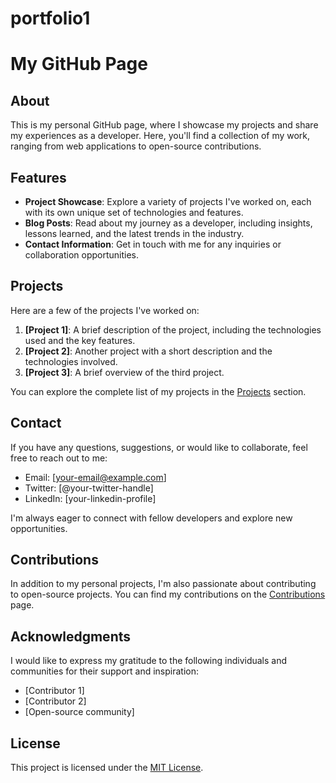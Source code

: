 # portfolio1

# My GitHub Page

## About

This is my personal GitHub page, where I showcase my projects and share my experiences as a developer. Here, you'll find a collection of my work, ranging from web applications to open-source contributions.

## Features

- **Project Showcase**: Explore a variety of projects I've worked on, each with its own unique set of technologies and features.
- **Blog Posts**: Read about my journey as a developer, including insights, lessons learned, and the latest trends in the industry.
- **Contact Information**: Get in touch with me for any inquiries or collaboration opportunities.

## Projects

Here are a few of the projects I've worked on:

1. **[Project 1]**: A brief description of the project, including the technologies used and the key features.
2. **[Project 2]**: Another project with a short description and the technologies involved.
3. **[Project 3]**: A brief overview of the third project.

You can explore the complete list of my projects in the [Projects](https://github.com/your-username/your-repository/projects) section.

## Contact

If you have any questions, suggestions, or would like to collaborate, feel free to reach out to me:

- Email: [your-email@example.com]
- Twitter: [@your-twitter-handle]
- LinkedIn: [your-linkedin-profile]

I'm always eager to connect with fellow developers and explore new opportunities.

## Contributions

In addition to my personal projects, I'm also passionate about contributing to open-source projects. You can find my contributions on the [Contributions](https://github.com/your-username?tab=repositories) page.

## Acknowledgments

I would like to express my gratitude to the following individuals and communities for their support and inspiration:

- [Contributor 1]
- [Contributor 2]
- [Open-source community]

## License

This project is licensed under the [MIT License](LICENSE.txt).
